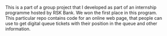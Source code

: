 This is a part of a group project that I developed as part of an internship programme hosted by RSK Bank. We won the first place in this program. This particular repo contains code for an online web page, that people can use to get digital queue tickets with their position in the queue and other information. 
